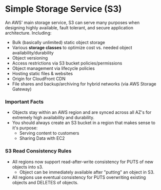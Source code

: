 # Simple Storage Service (S3)

An AWS' main storage service, S3 can serve many purposes when designing highly
available, fault tolerant, and secure application architecture. Including:

- Bulk (basically unlimited) static object storage
- Various **storage classes** to optimize cost vs. needed object availability/durability
- Object versioning
- Access restrictions via S3 bucket policies/permissions
- Object management via lifecycle policies
- Hosting static files & websites
- Origin for CloudFront CDN
- File shares and backup/archiving for hybrid networks (via AWS Storage Gateway)

### Important Facts

- Objects stay within an AWS region and are synced across all AZ's for extremely
  high availability and durability.
- You should always create an S3 bucket in a region that makes sense to it's purpose:
  - Serving content to customers
  - Sharing Data with EC2

### S3 Read Consistency Rules

- All regions now support read-after-write consistency for PUTS of new objects into s3.
  - Object can be immediately available after "putting" an object in S3.
- All regions use eventual consistency for PUTS overwriting existing objects and
  DELETES of objects.

